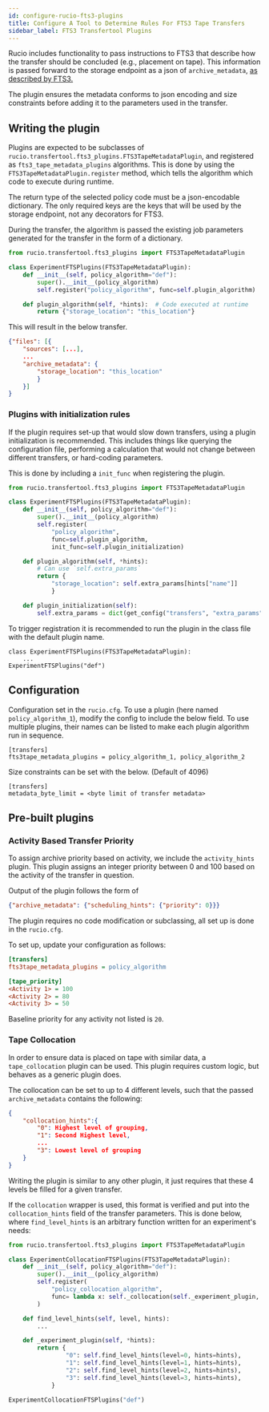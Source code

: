 ```yaml
---
id: configure-rucio-fts3-plugins
title: Configure A Tool to Determine Rules For FTS3 Tape Transfers
sidebar_label: FTS3 Transfertool Plugins
---
```


Rucio includes functionality to pass instructions to FTS3 that describe how the transfer should be concluded
(e.g., placement on tape).
This information is passed forward to the storage endpoint as a json of
`archive_metadata`, [as described by FTS3.](https://fts3-docs.web.cern.ch/fts3-docs/fts-rest/docs/bulk.html)

The plugin ensures the metadata conforms to json encoding and size constraints before adding it to the
parameters used in the transfer.


## Writing the plugin

Plugins are expected to be subclasses of `rucio.transfertool.fts3_plugins.FTS3TapeMetadataPlugin`,
and registered as `fts3_tape_metadata_plugins` algorithms.
This is done by using the
`FTS3TapeMetadataPlugin.register` method, which tells the algorithm which code to execute during runtime.

The return type of the selected policy code must be a json-encodable dictionary.
The only required keys are the keys that will be used by the storage endpoint, not any decorators for FTS3.

During the transfer, the algorithm is passed the existing job parameters generated for the transfer in the form of a dictionary.

```python
from rucio.transfertool.fts3_plugins import FTS3TapeMetadataPlugin

class ExperimentFTSPlugins(FTS3TapeMetadataPlugin):
    def __init__(self, policy_algorithm="def"):
        super().__init__(policy_algorithm)
        self.register("policy_algorithm", func=self.plugin_algorithm)  # Name and function for the new algorithm

    def plugin_algorithm(self, *hints):  # Code executed at runtime
        return {"storage_location": "this_location"}
```

This will result in the below transfer.
```json
{"files": [{
    "sources": [...],
    ...
    "archive_metadata": {
        "storage_location": "this_location"
        }
    }]
}

```

### Plugins with initialization rules

If the plugin requires set-up that would slow down transfers, using a plugin initialization is recommended.
This includes things like querying the configuration file, performing a calculation that would not change
between different transfers, or hard-coding parameters.

This is done by including a `init_func` when registering the plugin.

```python
from rucio.transfertool.fts3_plugins import FTS3TapeMetadataPlugin

class ExperimentFTSPlugins(FTS3TapeMetadataPlugin):
    def __init__(self, policy_algorithm="def"):
        super().__init__(policy_algorithm)
        self.register(
            "policy_algorithm",
            func=self.plugin_algorithm,
            init_func=self.plugin_initialization)

    def plugin_algorithm(self, *hints):
        # Can use `self.extra_params`
        return {
            "storage_location": self.extra_params[hints["name"]]
            }

    def plugin_initialization(self):
        self.extra_params = dict(get_config("transfers", "extra_params"))

```
To trigger registration it is recommended to run the plugin in the class file with the default plugin name.

```{python}
class ExperimentFTSPlugins(FTS3TapeMetadataPlugin):
    ...
ExperimentFTSPlugins("def")
```

## Configuration

Configuration set in the `rucio.cfg`. To use a plugin (here named `policy_algorithm_1`),
modify the config to include the below field.
 To use multiple plugins, their names can be listed to make each plugin algorithm run in sequence.

```
[transfers]
fts3tape_metadata_plugins = policy_algorithm_1, policy_algorithm_2
```

Size constraints can be set with the below. (Default of 4096)
```
[transfers]
metadata_byte_limit = <byte limit of transfer metadata>
```

## Pre-built plugins
### Activity Based Transfer Priority

To assign archive priority based on activity, we include the `activity_hints` plugin.
This plugin assigns an integer priority between 0 and 100 based on the activity of the transfer in question.

Output of the plugin follows the form of
```json
{"archive_metadata": {"scheduling_hints": {"priority": 0}}}
```

The plugin requires no code modification or subclassing, all set up is done in the `rucio.cfg`.

To set up, update your configuration as follows:


```cfg
[transfers]
fts3tape_metadata_plugins = policy_algorithm

[tape_priority]
<Activity 1> = 100
<Activity 2> = 80
<Activity 3> = 50
```

Baseline priority for any activity not listed is `20`.

### Tape Collocation

In order to ensure data is placed on tape with similar data, a `tape_collocation` plugin can be used.
This plugin requires custom logic, but behaves as a generic plugin does.

The collocation can be set to up to 4 different levels, such that the passed `archive_metadata` contains the following:

```json
{
    "collocation_hints":{
        "0": Highest level of grouping,
        "1": Second Highest level,
        ...
        "3": Lowest level of grouping
    }
}
```

Writing the plugin is similar to any other plugin, it just requires that these 4 levels be filled for a given transfer.

If the `collocation` wrapper is used, this format is verified and put into the `collocation_hints`
 field of the transfer parameters.
 This is done below, where `find_level_hints` is an arbitrary function written for an experiment's needs:

```python
from rucio.transfertool.fts3_plugins import FTS3TapeMetadataPlugin

class ExperimentCollocationFTSPlugins(FTS3TapeMetadataPlugin):
    def __init__(self, policy_algorithm="def"):
        super().__init__(policy_algorithm)
        self.register(
            "policy_collocation_algorithm",
            func= lambda x: self._collocation(self._experiment_plugin, x)
        )

    def find_level_hints(self, level, hints):
        ...

    def _experiment_plugin(self, *hints):
        return {
                "0": self.find_level_hints(level=0, hints=hints),
                "1": self.find_level_hints(level=1, hints=hints),
                "2": self.find_level_hints(level=2, hints=hints),
                "3": self.find_level_hints(level=3, hints=hints),
            }

ExperimentCollocationFTSPlugins("def")
```
